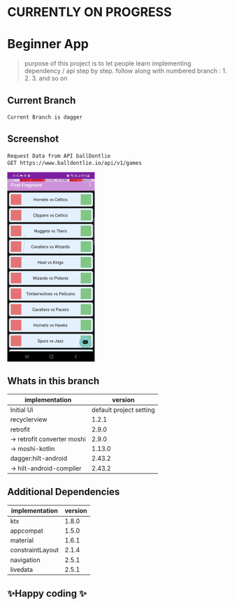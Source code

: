 # CURRENTLY ON PROGRESS

# Beginner App
> purpose of this project is to let people learn implementing dependency / api step by step.
> follow along with numbered branch : 1. 2. 3. and so on


## Current Branch
```sh
Current Branch is dagger
```

## Screenshot
```
Request Data from API ballDontlie
GET https://www.balldontlie.io/api/v1/games
```

<img src="images/4.dagger.webp" width=200/>

## Whats in this branch
| implementation | version |
| ------ | ------ |
| Initial Ui | default project setting |
| recyclerview | 1.2.1 |
| retrofit | 2.9.0 |
| -> retrofit converter moshi | 2.9.0 |
| -> moshi-kotlin | 1.13.0 |
| dagger:hilt-android | 2.43.2 |
| -> hilt-android-compiler| 2.43.2 |


## Additional Dependencies
| implementation | version |
| ------ | ------ |
| ktx | 1.8.0 |
| appcompat | 1.5.0 |
| material | 1.6.1 |
| constraintLayout | 2.1.4 |
| navigation | 2.5.1 |
| livedata | 2.5.1 |


## ✨Happy coding ✨
